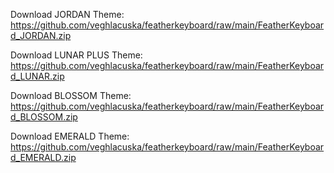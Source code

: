Download JORDAN Theme: https://github.com/veghlacuska/featherkeyboard/raw/main/FeatherKeyboard_JORDAN.zip

Download LUNAR PLUS Theme: https://github.com/veghlacuska/featherkeyboard/raw/main/FeatherKeyboard_LUNAR.zip

Download BLOSSOM Theme: https://github.com/veghlacuska/featherkeyboard/raw/main/FeatherKeyboard_BLOSSOM.zip

Download EMERALD Theme: https://github.com/veghlacuska/featherkeyboard/raw/main/FeatherKeyboard_EMERALD.zip
